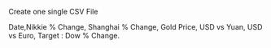 Create one single CSV File 

Date,Nikkie % Change, Shanghai % Change, Gold Price, USD vs Yuan, USD vs Euro, Target : Dow % Change. 
